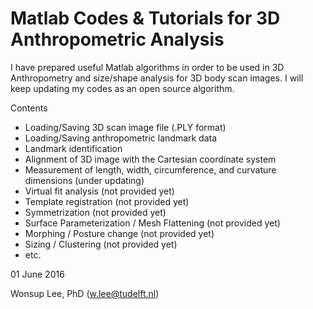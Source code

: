 # Matlab Codes & Tutorials for 3D Anthropometric Analysis

I have prepared useful Matlab algorithms in order to be used in 3D Anthropometry and size/shape analysis for 3D body scan images. I will keep updating my codes as an open source algorithm.

Contents
- Loading/Saving 3D scan image file (.PLY format)
- Loading/Saving anthropometric landmark data
- Landmark identification
- Alignment of 3D image with the Cartesian coordinate system
- Measurement of length, width, circumference, and curvature dimensions (under updating)
- Virtual fit analysis (not provided yet)
- Template registration (not provided yet)
- Symmetrization (not provided yet)
- Surface Parameterization / Mesh Flattening (not provided yet)
- Morphing / Posture change (not provided yet)
- Sizing / Clustering (not provided yet)
- etc.


01 June 2016

Wonsup Lee, PhD (w.lee@tudelft.nl)
